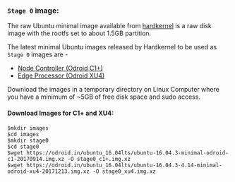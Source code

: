 ### `Stage 0` image:

The raw Ubuntu minimal image available from [hardkernel](https://odroid.in/ubuntu_16.04lts/) is a raw disk image with the rootfs 
set to about 1.5GB partition. 

The latest minimal Ubuntu images released by Hardkernel to be used as `Stage 0` images are -

  * [Node Controller (Odroid C1+)](https://odroid.in/ubuntu_16.04lts/ubuntu-16.04.3-minimal-odroid-c1-20170914.img.xz)
  * [Edge Processor (Odroid XU4)](https://odroid.in/ubuntu_16.04lts/ubuntu-16.04.3-4.14-minimal-odroid-xu4-20171213.img.xz)

Download the images in a temporary directory on Linux Computer where you have a minimum of ~5GB of free disk space and sudo access. 

#### Download Images for C1+ and XU4:
```
$mkdir images
$cd images
$mkdir stage0
$cd stage0
$wget https://odroid.in/ubuntu_16.04lts/ubuntu-16.04.3-minimal-odroid-c1-20170914.img.xz -O stage0_c1+.img.xz
$wget https://odroid.in/ubuntu_16.04lts/ubuntu-16.04.3-4.14-minimal-odroid-xu4-20171213.img.xz -O stage0_xu4.img.xz
```
